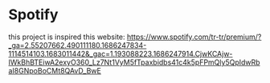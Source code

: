 # Spotify
this project is inspired this website: https://www.spotify.com/tr-tr/premium/?_ga=2.55207662.490111180.1686247834-1114514103.1683011442&_gac=1.193088223.1686247914.CjwKCAjw-IWkBhBTEiwA2exyO360_Lz7Nt1VyM5fTpaxbidbs41c4k5pFPmQly5QpIdwRbaI8GNpoBoCMt8QAvD_BwE
